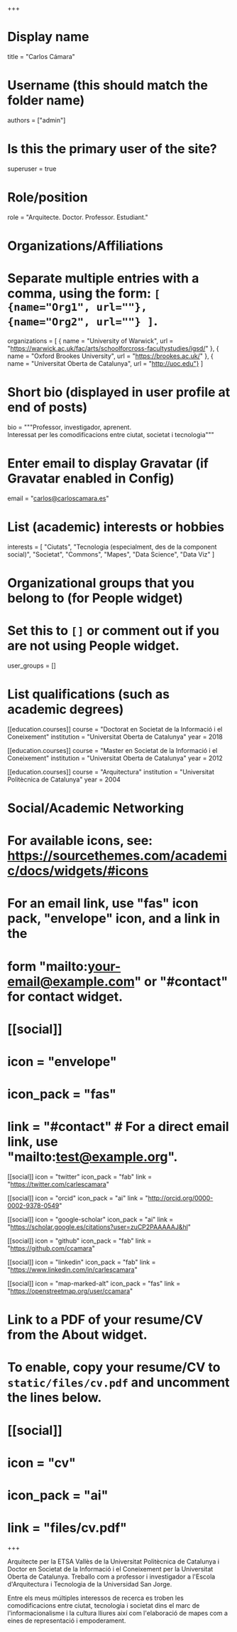 +++
# Display name
title = "Carlos Cámara"

# Username (this should match the folder name)
authors = ["admin"]

# Is this the primary user of the site?
superuser = true

# Role/position
role = "Arquitecte. Doctor. Professor. Estudiant."

# Organizations/Affiliations
#   Separate multiple entries with a comma, using the form: `[ {name="Org1", url=""}, {name="Org2", url=""} ]`.
organizations = [ 
 { name = "University of Warwick", url = "https://warwick.ac.uk/fac/arts/schoolforcross-facultystudies/igsd/" }, 
 { name = "Oxford Brookes University", url = "https://brookes.ac.uk/" }, 
 { name = "Universitat Oberta de Catalunya", url = "http://uoc.edu"} 
 ]

# Short bio (displayed in user profile at end of posts)
bio = """Professor, investigador, aprenent.<br>
        Interessat per les comodificacions entre ciutat, societat i tecnologia"""

# Enter email to display Gravatar (if Gravatar enabled in Config)
email = "carlos@carloscamara.es"

# List (academic) interests or hobbies
interests = [
  "Ciutats",
  "Tecnologia (especialment, des de la component social)",
  "Societat",
  "Commons",
  "Mapes",
  "Data Science",
  "Data Viz"
]

# Organizational groups that you belong to (for People widget)
#   Set this to `[]` or comment out if you are not using People widget.
user_groups = []

# List qualifications (such as academic degrees)
[[education.courses]]
  course = "Doctorat en Societat de la Informació i el Coneixement"
  institution = "Universitat Oberta de Catalunya"
  year = 2018

[[education.courses]]
  course = "Master en Societat de la Informació i el Coneixement"
  institution = "Universitat Oberta de Catalunya"
  year = 2012

[[education.courses]]
  course = "Arquitectura"
  institution = "Universitat Politècnica de Catalunya"
  year = 2004

# Social/Academic Networking
# For available icons, see: https://sourcethemes.com/academic/docs/widgets/#icons
#   For an email link, use "fas" icon pack, "envelope" icon, and a link in the
#   form "mailto:your-email@example.com" or "#contact" for contact widget.

# [[social]]
#   icon = "envelope"
#   icon_pack = "fas"
#   link = "#contact"  # For a direct email link, use "mailto:test@example.org".

[[social]]
  icon = "twitter"
  icon_pack = "fab"
  link = "https://twitter.com/carlescamara"

[[social]]
  icon = "orcid"
  icon_pack = "ai"
  link = "http://orcid.org/0000-0002-9378-0549"

[[social]]
  icon = "google-scholar"
  icon_pack = "ai"
  link = "https://scholar.google.es/citations?user=zuCP2PAAAAAJ&hl"

[[social]]
  icon = "github"
  icon_pack = "fab"
  link = "https://github.com/ccamara"

[[social]]
  icon = "linkedin"
  icon_pack = "fab"
  link = "https://www.linkedin.com/in/carlescamara"

[[social]]
  icon = "map-marked-alt"
  icon_pack = "fas"
  link = "https://openstreetmap.org/user/ccamara"

# Link to a PDF of your resume/CV from the About widget.
# To enable, copy your resume/CV to `static/files/cv.pdf` and uncomment the lines below.
# [[social]]
#   icon = "cv"
#   icon_pack = "ai"
#   link = "files/cv.pdf"

+++

Arquitecte per la ETSA Vallès de la Universitat Politècnica de Catalunya i Doctor en Societat de la Informació i el Coneixement per la Universitat Oberta de Catalunya. Treballo com a professor i investigador a l'Escola d'Arquitectura i Tecnologia de la Universidad San Jorge.

Entre els meus múltiples interessos de recerca es troben les comodificacions entre ciutat, tecnologia i societat dins el marc de l'informacionalisme i la cultura lliures així com l'elaboració de mapes com a eines de representació i empoderament.

